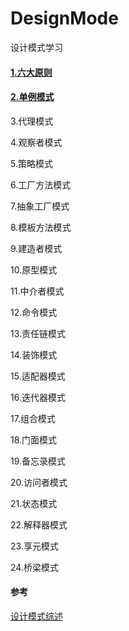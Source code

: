 # DesignMode
设计模式学习
#### [1.六大原则](./docs/原则.md)

#### [2.单例模式](./docs/单例.md)

3.代理模式

4.观察者模式

5.策略模式

6.工厂方法模式

7.抽象工厂模式

8.模板方法模式

9.建造者模式

10.原型模式

11.中介者模式

12.命令模式

13.责任链模式

14.装饰模式

15.适配器模式

16.迭代器模式

17.组合模式

18.门面模式

19.备忘录模式

20.访问者模式

21.状态模式

22.解释器模式

23.享元模式

24.桥梁模式


#### 参考
[设计模式综述](http://c.biancheng.net/view/1317.html)
